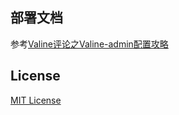 ## 部署文档

参考[Valine评论之Valine-admin配置攻略](https://www.antmoe.com/posts/2380732b/index.html)

## License

[MIT License](https://github.com/panjunwen/LeanComment/blob/master/LICENSE)